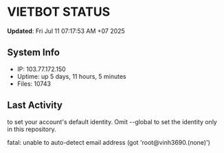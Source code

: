 # VIETBOT STATUS
**Updated**: Fri Jul 11 07:17:53 AM +07 2025

## System Info
- IP: 103.77.172.150
- Uptime: up 5 days, 11 hours, 5 minutes
- Files: 10743

## Last Activity

to set your account's default identity.
Omit --global to set the identity only in this repository.

fatal: unable to auto-detect email address (got 'root@vinh3690.(none)')
